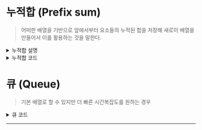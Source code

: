 # 누적합 (Prefix sum)

> 어떠한 배열을 기반으로 앞에서부터 요소들의 누적된 합을 저장해 새로이 배열을 만들어서 이를 활용하는 것을 말한다.

<details>
<summary>누적합 설명</summary>

<!-- summary 아래 한칸 공백 두어야함 -->

### 예제

누적합을 만들땐 0번째에는 아무값도 담지 않고, 1번째부터 담아야한다.
보통 배열을 만들땐 0번째부터 시작하지만 prefix sum을 만들땐, 1번째부터 배열을 담아놔야 만들기가 쉽다.

```javascript
let arr = [1, 10, 11, 100];
//0번째 x, 첫번째 1, 두번째10, 세번째11, 네번째100
```

prefix sum의 첫번째 요소는 arr의 첫번째 1 합한것, -> 1 = 1
두번째는 arr의 두번째 10까지 합한것, -> 1 + 10 = 11
세번째는 11까지 합한것, -> 1 + 10 + 11 = 21
네번째는 100까지 합한것 -> 1 + 10 + 11 + 100 = 121

앞에서부터 더한 것을 기반으로 배열을 만든다.
이렇게 더한 것을 어떠한 연산에 활용할 수 가 있다는 것이다.

> 배열의 요소가 정적인 배열에만 누적합을 사용할 수 있다.

</details>

<details>
<summary>누적합 코드</summary>

<!-- summary 아래 한칸 공백 두어야함 -->

### 누적합 코드(JS)

```javascript
for (let i = 1; i <= n; i++) {
  psum[i] = psum[i - 1] + arr[i];
}
for (let i = 0; i < m; i++) {
  count = psum[c] - psum[b - 1];
}
return 0;
```

</details>

# 큐 (Queue)

> 기본 배열로 할 수 있지만 더 빠른 시간복잡도를 원하는 경우

<details>
<summary>큐 코드</summary>

<!-- summary 아래 한칸 공백 두어야함 -->

### 큐 코드(JS)

```javascript
class Queue {
  constructor() {
    this.storage = {};
    this.front = 0;
    this.rear = 0;
  }

  size() {
    if (this.storage[this.rear] === undefined) {
      return 0;
    } else {
      return this.rear - this.rear + 1;
    }
  }

  add(value) {
    if (this.size() === 0) {
      this.storage["0"] = value;
    } else {
      this.rear += 1;
      this.storage[this.rear] = value;
    }
  }

  popleft() {
    let temp;
    if (this.front === this.rear) {
      temp = this.storage[this.front];
      delete this.storage[this.front];
      this.front = 0;
      this.rear = 0;
    } else {
      temp = this.storage[this.front];
      delete this.storage[this.front];
      this.front += 1;
    }
    return temp;
  }
}
```

</details>

---

